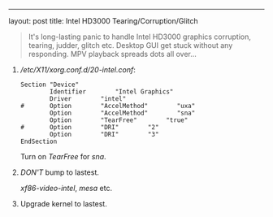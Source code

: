 ---
layout: post
title: Intel HD3000 Tearing/Corruption/Glitch

> It's long-lasting panic to handle Intel HD3000 graphics corruption, tearing, judder, glitch etc. Desktop GUI get stuck without any responding. MPV playback spreads dots all over...

1. */etc/X11/xorg.conf.d/20-intel.conf*:

   ```
   Section "Device"
           Identifier        "Intel Graphics"
           Driver        "intel"
   #       Option        "AccelMethod"        "uxa"
           Option        "AccelMethod"        "sna"
           Option        "TearFree"        "true"
   #       Option        "DRI"        "2"
           Option        "DRI"        "3"
   EndSection
   ```

   Turn on *TearFree* for *sna*.
2. *DON'T* bump to lastest.

   *xf86-video-intel*, *mesa* etc.
3. Upgrade kernel to lastest.

